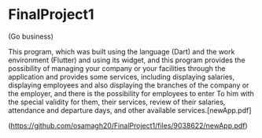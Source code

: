 # FinalProject1
(Go business)


This program, which was built using the language (Dart) and the work environment (Flutter) and using its widget, and this program provides the possibility of managing your company or your facilities through the application and provides some services, including displaying salaries, displaying employees and also displaying the branches of the company or the employer, and there is the possibility for employees to enter To him with the special validity for them, their services, review of their salaries, attendance and departure days, and other available services.[newApp.pdf]


(https://github.com/osamagh20/FinalProject1/files/9038622/newApp.pdf)
